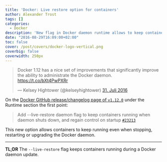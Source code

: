 ```yaml
---
title: 'Docker: Live restore option for containers'
author: Alexander Trost
tags: []
categories:
  - Docker
description: 'New flag in Docker daemon runtime allows to keep containers running even when Docker daemon is stopped.'
date: "2016-08-29T16:09:00+02:00"
toc: false
cover: /post/covers/docker-logo-vertical.png
coverbig: false
coverwidth: 250px
---
```


<div style="margin:0 auto">
<blockquote class="twitter-tweet" data-conversation="none" data-lang="de"><p lang="en" dir="ltr">Docker 1.12 has a nice set of improvements that significantly improve the ability to administrate the Docker daemon. <a href="https://t.co/bXt4PwPXRr">https://t.co/bXt4PwPXRr</a></p>&mdash; Kelsey Hightower (@kelseyhightower) <a href="https://twitter.com/kelseyhightower/status/759558599177674752">31. Juli 2016</a></blockquote>
<script async src="//platform.twitter.com/widgets.js" charset="utf-8"></script>
</div>

On the [Docker GitHub release/changelog page of `v1.12.0`](https://github.com/docker/docker/releases/tag/v1.12.0) under the Runtime section the first point:
> Add --live-restore daemon flag to keep containers running when daemon shuts down, and regain control on startup [`#23213`](https://github.com/docker/docker/pull/23213)

This new option allows containers to keep running even when stopping, restarting or upgrading the Docker daemon.

***

**TL;DR** The `--live-restore` flag keeps containers running during a Docker daemon update.
